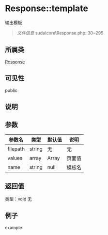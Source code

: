 # Response::template
输出模板
> *文件信息* suda\core\Response.php: 30~295
## 所属类 

[Response](../Response.md)

## 可见性

  public  
## 说明



## 参数

| 参数名 | 类型 | 默认值 | 说明 |
|--------|-----|-------|-------|
| filepath |  string | 无 | 无 |
| values |  array | Array |  页面值 |
| name |  string | null |  模板名 |

## 返回值
类型：void
无

## 例子

example